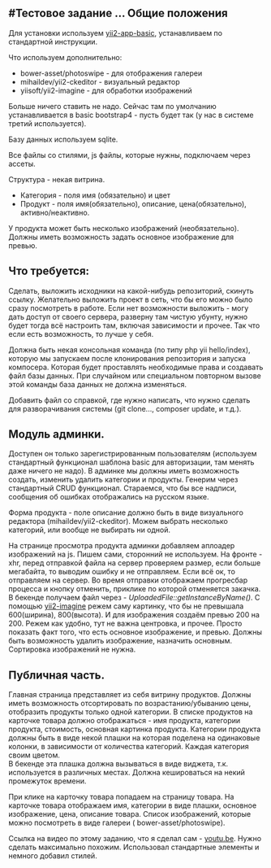 #Тестовое задание ...
Общие положения 
----
Для установки используем [yii2-app-basic](https://github.com/yiisoft/yii2-app-basic), устанавливаем по стандартной инструкции.

Что используем дополнительно:

* bower-asset/photoswipe - для отображения галереи
* mihaildev/yii2-ckeditor - визуальный редактор
* yiisoft/yii2-imagine - для обработки изображений

Больше ничего ставить не надо. Сейчас там по умолчанию устанавливается в basic bootstrap4 - пусть будет так (у нас в системе третий используется).

Базу данных используем sqlite.

Все файлы со стилями, js файлы, которые нужны, подключаем через ассеты.

Структура - некая витрина.

* Категория - поля имя (обязательно) и цвет
* Продукт - поля имя(обязательно), описание, цена(обязательно), активно/неактивно.

У продукта может быть несколько изображений (необязательно). Должны иметь возможность задать основное изображение для превью.

Что требуется:
---

Сделать, выложить исходники на какой-нибудь репозиторий, скинуть ссылку. Желательно выложить проект в сеть, что бы его
можно было сразу посмотреть в работе. Если нет возможности выложить - могу дать доступ от своего сервера, разверну там
чистую убунту, нужно будет тогда всё настроить там, включая зависимости и прочее. Так что если есть возможность, то
лучше у себя.

Должна быть некая консольная команда (по типу php yii hello/index), которую мы запускаем после клонирования репозитория
и запуска компосера. Которая будет проставлять необходимые права и создавать файл базы данных. При случайном или
специальном повторном вызове этой команды база данных не должна изменяться.

Добавить файл со справкой, где нужно написать, что нужно сделать для разворачивания системы (git clone..., composer
update, и т.д.).

Модуль админки.
---------------
Доступен он только зарегистрированным пользователям (используем стандартный функционал шаблона basic для авторизации,
там менять даже ничего не надо). В админке мы должны иметь возможность создать, изменить удалить категории и продукты.
Генерим через стандартный CRUD функционал. Стараемся, что бы все надписи, сообщения об ошибках отображались на русском
языке.

Форма продукта - поле описание должно быть в виде визуального редактора (mihaildev/yii2-ckeditor). Можем выбрать
несколько категорий, или вообще не выбирать ни одной.

На странице просмотра продукта админки добавляем аплоадер изображений на js. Пишем сами, сторонний не используем. На
фронте - xhr, перед отправкой файла на сервер проверяем размер, если больше мегабайта, то выводим ошибку и не
отправляем. Если всё ок, то отправляем на сервер. Во время отправки отображаем прогресбар процесса и кнопку отменить,
приклике по которой отменяется закачка. В бекенде получаем файл через - *UploadedFile::getInstanceByName()*. С помощью
[yii2-imagine](yiisoft/yii2-imagine) режем саму картинку, что бы не превышала 600(ширина), 800(высота). И для изображения создаём
превью 200 на 200. Режем как удобно, тут не важна центровка, и прочее. Просто показать факт того, что есть основное
изображение, и превью. Должны быть возможность удалить изображение, назначить основным. Сортировка изображений не нужна.

Публичная часть.
---------------
Главная страница представляет из себя витрину продуктов. Должны иметь возможность отсортировать по возрастанию/убыванию
цены, отобразить продукты только одной категории. В списке продуктов на карточке товара должно отображаться - имя
продукта, категории продукта, стоимость, основная картинка продукта. Категории продукта должны быть в виде некой плашки
на которая поделена на одинаковые колонки, в зависимости от количества категорий. Каждая категория своим цветом.  
В бекенде эта плашка должна вызываться в виде виджета, т.к. используется в различных местах. Должна кешироваться на
некий промежуток времени.

При клике на карточку товара попадаем на страницу товара. На карточке товара отображаем имя, категории в виде плашки,
основное изображение, цена, описание товара. Список изображений, которые можно посмотреть в виде галереи (
bower-asset/photoswipe).


Ссылка на видео по этому заданию, что я сделал сам - [youtu.be](https://youtu.be/oI2CxMGFnPQ).
Нужно сделать максимально похожим. Использовал стандартные элементы и немного добавил стилей.
